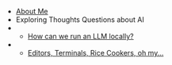  - [About Me](/about)
 - Exploring Thoughts Questions about AI
 - - [How can we run an LLM locally?](/ai_questions/running_a_local_llm)
 - - [Editors, Terminals, Rice Cookers, oh my...](/ai_questions/editors_terminals_rice_cookers_oh_my)